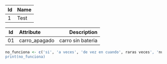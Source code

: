

| Id | Name |
| -- | ---- |
| 1 | Test |

| Id  |    Attribute     |     Description  |
| --- |:---------------- |-----------------------:|
|  01 |  carro_apagado   |   carro sin bateria    |

```R
no_funciona <- c('si', 'a veces', 'de vez en cuando', raras veces', 'nunca')
print(no_funciona)
```

